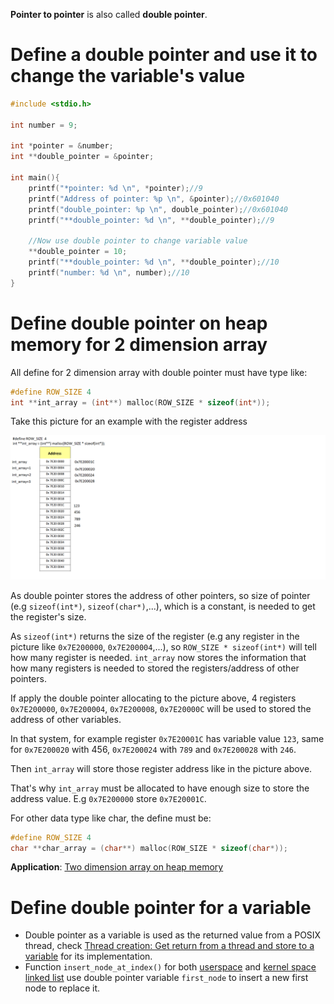 **Pointer to pointer** is also called **double pointer**.

# Define a double pointer and use it to change the variable's value

```c
#include <stdio.h>

int number = 9;

int *pointer = &number;
int **double_pointer = &pointer;

int main(){
	printf("*pointer: %d \n", *pointer);//9
	printf("Address of pointer: %p \n", &pointer);//0x601040
	printf("double_pointer: %p \n", double_pointer);//0x601040
	printf("**double_pointer: %d \n", **double_pointer);//9
	
    //Now use double pointer to change variable value
    **double_pointer = 10;
    printf("**double_pointer: %d \n", **double_pointer);//10
    printf("number: %d \n", number);//10
}
```

# Define double pointer on heap memory for 2 dimension array

All define for 2 dimension array with double pointer must have type like:

```c
#define ROW_SIZE 4
int **int_array = (int**) malloc(ROW_SIZE * sizeof(int*));
```

Take this picture for an example with the register address

![](../../../Environment/Images/double_pointer_with_register_size.png)

As double pointer stores the address of other pointers, so size of pointer (e.g ``sizeof(int*)``, ``sizeof(char*)``,...), which is a constant, is needed to get the register's size.

As ``sizeof(int*)`` returns the size of the register (e.g any register in the picture like ``0x7E200000``, ``0x7E200004``,...), so ``ROW_SIZE * sizeof(int*)`` will tell how many register is needed. ``int_array`` now stores the information that how many registers is needed to stored the registers/address of other pointers.

If apply the double pointer allocating to the picture above, 4 registers ``0x7E200000``, ``0x7E200004``, ``0x7E200008``, ``0x7E20000C`` will be used to stored the address of other variables.

In that system, for example register ``0x7E20001C`` has variable value ``123``, same for ``0x7E200020`` with 456, ``0x7E200024`` with ``789`` and ``0x7E200028`` with ``246``.

Then ``int_array`` will store those register address like in the picture above.

That's why ``int_array`` must be allocated to have enough size to store the address value. E.g  ``0x7E200000`` store  ``0x7E20001C``.

For other data type like char, the define must be:

```c
#define ROW_SIZE 4
char **char_array = (char**) malloc(ROW_SIZE * sizeof(char*));
```

**Application**: [Two dimension array on heap memory](https://github.com/TranPhucVinh/C/blob/master/Introduction/Data%20structure/Array/Two%20dimension%20array%20on%20heap%20memory.md)

# Define double pointer for a variable

* Double pointer as a variable is used as the returned value from a POSIX thread, check [Thread creation: Get return from a thread and store to a variable](https://github.com/TranPhucVinh/C/blob/master/Physical%20layer/Thread/Examples.md#get-return-from-a-thread-and-store-to-a-variable) for its implementation.
* Function ``insert_node_at_index()`` for both [userspace](https://github.com/TranPhucVinh/C/blob/master/Data%20structure/Linked%20list/Singly%20linked%20list/multiple_defines_for_insert_with_index.c) and [kernel space linked list](https://github.com/TranPhucVinh/C/blob/master/Kernel/Linked%20list/insert_with_index.c) use double pointer variable ``first_node`` to insert a new first node to replace it.
